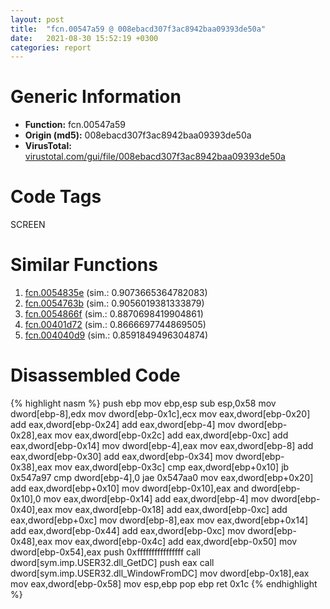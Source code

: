 ```yaml
---
layout: post
title:  "fcn.00547a59 @ 008ebacd307f3ac8942baa09393de50a"
date:   2021-08-30 15:52:19 +0300
categories: report
---
```


# Generic Information
- **Function:** fcn.00547a59
- **Origin (md5):** 008ebacd307f3ac8942baa09393de50a
- **VirusTotal:** [virustotal.com/gui/file/008ebacd307f3ac8942baa09393de50a][virustotal_ref]

# Code Tags
<span class="tag" id="SCREEN">SCREEN</span>


# Similar Functions

1. [fcn.0054835e][similar_1_ref] (sim.: 0.9073665364782083)
2. [fcn.0054763b][similar_2_ref] (sim.: 0.9056019381333879)
3. [fcn.0054866f][similar_3_ref] (sim.: 0.8870698419904861)
4. [fcn.00401d72][similar_4_ref] (sim.: 0.8666697744869505)
5. [fcn.004040d9][similar_5_ref] (sim.: 0.8591849496304874)


# Disassembled Code

{% highlight nasm %}
push ebp
mov ebp,esp
sub esp,0x58
mov dword[ebp-8],edx
mov dword[ebp-0x1c],ecx
mov eax,dword[ebp-0x20]
add eax,dword[ebp-0x24]
add eax,dword[ebp-4]
mov dword[ebp-0x28],eax
mov eax,dword[ebp-0x2c]
add eax,dword[ebp-0xc]
add eax,dword[ebp-0x14]
mov dword[ebp-4],eax
mov eax,dword[ebp-8]
add eax,dword[ebp-0x30]
add eax,dword[ebp-0x34]
mov dword[ebp-0x38],eax
mov eax,dword[ebp-0x3c]
cmp eax,dword[ebp+0x10]
jb 0x547a97
cmp dword[ebp-4],0
jae 0x547aa0
mov eax,dword[ebp+0x20]
add eax,dword[ebp+0x10]
mov dword[ebp-0x10],eax
and dword[ebp-0x10],0
mov eax,dword[ebp-0x14]
add eax,dword[ebp-4]
mov dword[ebp-0x40],eax
mov eax,dword[ebp-0x18]
add eax,dword[ebp-0xc]
add eax,dword[ebp+0xc]
mov dword[ebp-8],eax
mov eax,dword[ebp+0x14]
add eax,dword[ebp-0x44]
add eax,dword[ebp-0xc]
mov dword[ebp-0x48],eax
mov eax,dword[ebp-0x4c]
add eax,dword[ebp-0x50]
mov dword[ebp-0x54],eax
push 0xffffffffffffffff
call dword[sym.imp.USER32.dll_GetDC]
push eax
call dword[sym.imp.USER32.dll_WindowFromDC]
mov dword[ebp-0x18],eax
mov eax,dword[ebp-0x58]
mov esp,ebp
pop ebp
ret 0x1c
{% endhighlight %}


[similar_1_ref]: /report/fcn.0054835e@008ebacd307f3ac8942baa09393de50a
[similar_2_ref]: /report/fcn.0054763b@008ebacd307f3ac8942baa09393de50a
[similar_3_ref]: /report/fcn.0054866f@008ebacd307f3ac8942baa09393de50a
[similar_4_ref]: /report/fcn.00401d72@c5a9328b4292c431a6e3f48185308528
[similar_5_ref]: /report/fcn.004040d9@c5a9328b4292c431a6e3f48185308528
[virustotal_ref]: https://www.virustotal.com/gui/file/008ebacd307f3ac8942baa09393de50a